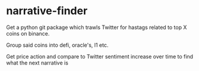 # narrative-finder

Get a python git package which trawls Twitter for hastags related to top X coins on binance.

Group said coins into defi, oracle's, l1 etc.

Get price action and compare to Twitter sentiment increase over time to find what the next narrative is
